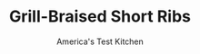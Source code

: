 ---
layout: ../../layouts/MarkdownPostLayout.astro
title: Grill-Braised Short Ribs
author: America's Test Kitchen
pubDate: 2023-03-15
description: "Can beef short ribs make the transition from the winter stove to the summer grill?"
image_url: https://res.cloudinary.com/hksqkdlah/image/upload/ar_1:1,c_fill,dpr_2.0,f_auto,fl_lossy.progressive.strip_profile,g_faces:auto,q_auto:low,w_344/8777_sfs-grilledshortribs-20-275944
tags: ["Main Courses","Beef","Grilling & Barbecue"]
calories: 
protein: 
carbohydrates: 
fats: 
fiber: 
ingredients: ["24 ounces, beer (2 12-ounce bottles), wheat (see note)","1 1/2 cups, water","2 tablespoons, dark brown sugar","1 teaspoon, dried thyme","5 pounds, beef short ribs (6 to 8 English-style ribs) (see note), trimmed of excess fat","3 , onions, peeled and cut into 1/2-inch rounds","1 tablespoon, vegetable oil"]
serves: 4
time: "4¼ hours"
instructions: ["HEAT GRILL Heat all burners on high, covered, for 15 minutes. (For charcoal grill, light about 100 coals. When they are covered with fine gray ash, spread evenly over bottom of grill. Set cooking grate in place and heat, covered, with lid vent open halfway, for 5 minutes.) Scrape and oil cooking grate.","SEASON AND SEAR Combine beer, water, brown sugar, and thyme in large disposable aluminum pan; set aside. Pat ribs dry with paper towels and season with salt and pepper. Brush onion rounds with oil and season with salt and pepper. Grill until ribs are well browned and onions are lightly charred, 5 to 7 minutes per side.","COVER AND SIMMER Transfer ribs, bone side up, and onions to pan with beer mixture, cover with foil, and place pan on grill. Turn all burners to low and cook, covered, until ribs are nearly tender, about 1½ hours.","UNCOVER RIBS (For charcoal grill, light about 50 coals. When they are covered with fine gray ash, remove grill grate and -scatter evenly over spent coals.) Remove foil and continue to cook until ribs are tender and sauce is slightly thickened, about 1½ hours more. Transfer ribs and onions to serving platter and tent with foil. Strain sauce through fine-mesh strainer into fat separator. Let liquid settle, then pour defatted sauce into bowl. Serve, passing sauce at table."]
nutrition: undefined
notes: "We prefer the cheaper and easier-to-find English-style ribs, which contain a single rib bone. Blue Moon and Shock Top are two widely available brands of Belgian-style wheat beers."
---